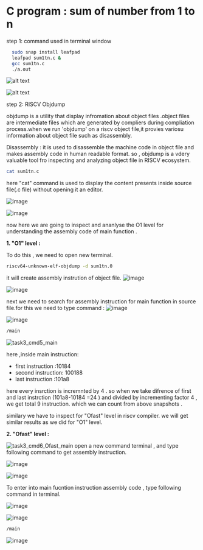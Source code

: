 # C program : sum of number from 1 to n 

step 1: command used in terminal window
```bash
  sudo snap install leafpad
  leafpad sum1tn.c &
  gcc sum1tn.c
  ./a.out
```
![alt text](https://github.com/ranjeet8989/VSDsquadron-mini-internship/assets/84927691/cc4bbb49-180f-44e3-8ffe-08d3d88cdfcf)

![alt text](https://github.com/ranjeet8989/VSDsquadron-mini-internship/assets/84927691/1d0c4000-35fa-440b-abe0-90ae3c4007eb)

step 2: RISCV Objdump

objdump is a utility that display infromation about object files .object files are intermediate files which are generated by compliers during compliation process.when we run 'objdump' on a riscv object file,it provies variosu information about object file such as disassembly.

Disassembly : it is used to disassemble the machine code in object file and makes assembly code in human readable format.
so , objdump is a vdery valuable tool fro inspecting and analyzing object file in RISCV ecosystem.

```bash
cat sum1tn.c
```
here "cat" command is used to display the content presents inside source file(.c file) without opening it an editor.

![image](https://github.com/ranjeet8989/VSDsquadron-mini-internship/assets/84927691/76bd83c4-f183-4340-80fb-b81fafdd2867)

![image](https://github.com/ranjeet8989/VSDsquadron-mini-internship/assets/84927691/4fac95aa-a3e6-4be5-b7de-1d7f5dba2159)

now here we are going to inspect and ananlyse the O1 level for understanding the assembly code of main function .

**1. "O1" level :** 

To do this , we need to open new terminal.
```bash
riscv64-unknown-elf-objdump -d sum1tn.0
```
it will create assembly instrution of object file.
![image](https://github.com/ranjeet8989/VSDsquadron-mini-internship/assets/84927691/1f9a9b14-736b-469a-bedd-d7a903df2b1a)

![image](https://github.com/ranjeet8989/VSDsquadron-mini-internship/assets/84927691/75e0f451-639b-45cf-885b-b3042fdeb3e5)

next we need to search for assembly instruction for main function in source file.for this we need to type command :
![image](https://github.com/ranjeet8989/VSDsquadron-mini-internship/assets/84927691/4047463c-12a3-4e5a-b58d-fa8ae5173b11)

![image](https://github.com/ranjeet8989/VSDsquadron-mini-internship/assets/84927691/a679ee0d-05d2-47e5-80d2-18d876b7570f)

```bash
/main
```
![task3_cmd5_main](https://github.com/ranjeet8989/VSDsquadron-mini-internship/assets/84927691/69784a3d-9279-40ce-88d7-0a510ffb2b0c)


here ,inside main instruction: 

- first instruction :10184
- second instruction: 100188
- last instruction :101a8

here every insrction is incremnted by 4 . so when we take difrence of first and last instrction (101a8-10184 =24 ) and divided by incrementing factor 4 , we get total 9 instruction. which we can count from above snapshots .

similary we have to inspect for "Ofast" level in riscv compiler. we will get similar results as we did for "O1" level.

**2. "Ofast" level :** 

 ![task3_cmd6_Ofast_main](https://github.com/ranjeet8989/VSDsquadron-mini-internship/assets/84927691/3790ace2-fabb-4c3e-bfae-149177338cdc)
open a new command terminal , and type following command to get assembly instruction.

![image](https://github.com/ranjeet8989/VSDsquadron-mini-internship/assets/84927691/1b8e4832-5192-4c31-90f0-10ab4c753cc0)

![image](https://github.com/ranjeet8989/VSDsquadron-mini-internship/assets/84927691/5229b3ea-b932-4e2b-a845-91b6f833177e)



To enter into main fucntion instruction assembly code , type following command in terminal.

![image](https://github.com/ranjeet8989/VSDsquadron-mini-internship/assets/84927691/ac6b8a24-d50e-488e-8b01-5a7b56013ff2)

![image](https://github.com/ranjeet8989/VSDsquadron-mini-internship/assets/84927691/69d9663a-ab56-4c59-94ac-430d0f909e0f)

```bash
/main
```
![image](https://github.com/ranjeet8989/VSDsquadron-mini-internship/assets/84927691/5c008e64-ee13-4ae8-92ac-478602b7643f)







 

 
                                   













